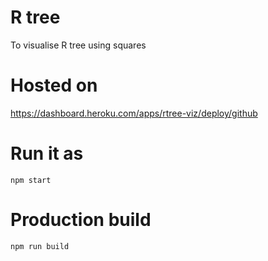 #  R tree

To visualise R tree using squares

# Hosted on

https://dashboard.heroku.com/apps/rtree-viz/deploy/github

# Run it as

```
npm start
```

# Production build

```
npm run build
```